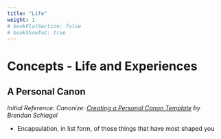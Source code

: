 ```yaml
---
title: "Life"
weight: 1
# bookFlatSection: false
# bookShowToC: true
---
```


# Concepts - Life and Experiences

## A Personal Canon

*Initial Reference: Canonize: [Creating a Personal Canon Template](https://www.brendanschlagel.com/2017/11/05/canonize-creating-personal-canon-template/) by Brendan Schlagel*

- Encapsulation, in list form, of those things that have most shaped you
